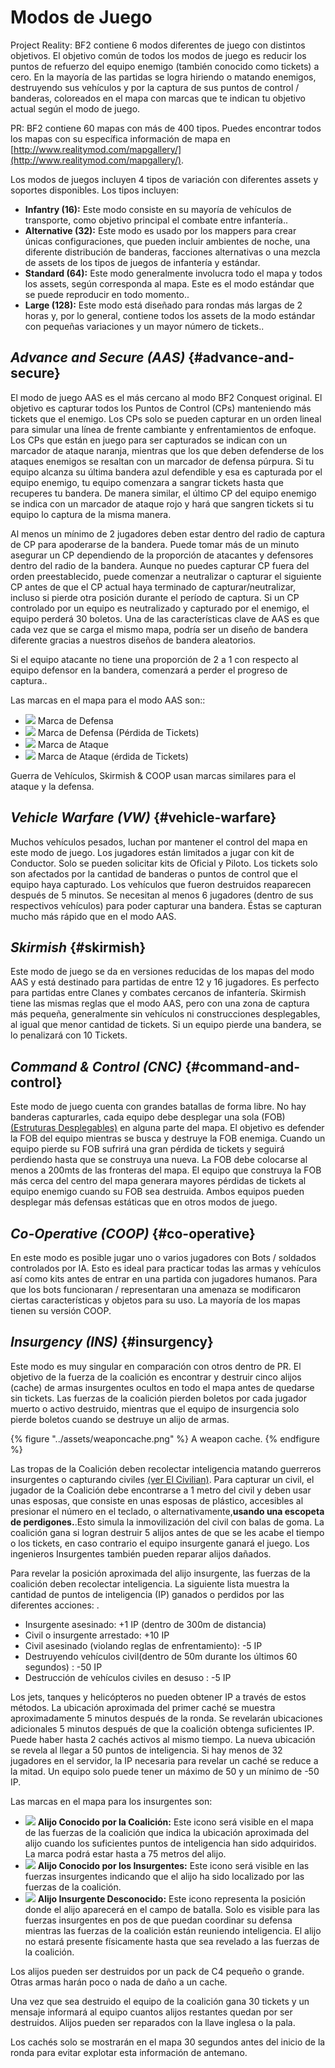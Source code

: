 # Modos de Juego

Project Reality: BF2 contiene 6 modos diferentes de juego con distintos objetivos. El objetivo común de todos los modos de juego es reducir los puntos de refuerzo del equipo enemigo \(también conocido como tickets\) a cero. En la mayoría de las partidas se logra hiriendo o matando enemigos, destruyendo sus vehículos y por la captura de sus puntos de control / banderas, coloreados en el mapa con marcas que te indican tu objetivo actual según el modo de juego.

PR: BF2 contiene 60 mapas con más de 400 tipos. Puedes encontrar todos los mapas con su específica información de mapa en [http://www.realitymod.com/mapgallery/](http://www.realitymod.com/mapgallery/).

Los modos de juegos incluyen 4 tipos de variación con diferentes assets y soportes disponibles. Los tipos incluyen:

* **Infantry  \(16\):** Este modo consiste en su mayoría de vehículos de transporte, como objetivo principal el combate entre infantería..
* **Alternative \(32\):** Este modo es usado por los mappers para crear únicas configuraciones, que pueden incluir ambientes de noche, una diferente distribución de banderas, facciones alternativas o una mezcla de assets de los tipos de juegos de infantería y estándar.
* **Standard \(64\):** Este modo generalmente involucra todo el mapa y todos los assets, según corresponda al mapa. Este es el modo estándar que se puede reproducir en todo momento.. 
* **Large \(128\):** Este modo está diseñado para rondas más largas de 2 horas y, por lo general, contiene todos los assets de la modo estándar con pequeñas variaciones y un mayor número de tickets..

## _Advance and Secure \(AAS\)_ {#advance-and-secure}

El modo de juego AAS es el más cercano al modo BF2 Conquest original. El objetivo es capturar todos los Puntos de Control  \(CPs\) manteniendo más tickets que el enemigo. Los CPs solo se pueden capturar en un orden lineal para simular una línea de frente cambiante y enfrentamientos de enfoque. Los CPs que están en juego para ser capturados se indican con un marcador de ataque naranja, mientras que los que deben defenderse de los ataques enemigos se resaltan con un marcador de defensa púrpura. Si tu equipo alcanza su última bandera azul defendible y esa es capturada por el equipo enemigo, tu equipo comenzara a sangrar tickets hasta que recuperes tu bandera. De manera similar, el último CP del equipo enemigo se indica con un marcador de ataque rojo y hará que sangren tickets si tu equipo lo captura de la misma manera.

Al menos un mínimo de 2 jugadores deben estar dentro del radio de captura de CP para apoderarse de la bandera. Puede tomar más de un minuto asegurar un CP dependiendo de la proporción de atacantes y defensores dentro del radio de la bandera. Aunque no puedes capturar CP fuera del orden preestablecido, puede comenzar a neutralizar o capturar el siguiente CP antes de que el CP actual haya terminado de capturar/neutralizar, incluso si pierde otra posición durante el período de captura. Si un CP controlado por un equipo es neutralizado y capturado por el enemigo, el equipo perderá 30 boletos. Una de las características clave de AAS es que cada vez que se carga el mismo mapa, podría ser un diseño de bandera diferente gracias a nuestros diseños de bandera aleatorios.

Si el equipo atacante no tiene una proporción de 2 a 1 con respecto al equipo defensor en la bandera, comenzará a perder el progreso de captura..

Las marcas en el mapa para el modo AAS son::

* ![](../assets/defend.png) Marca de Defensa
* ![](../assets/defend%20bleed.png) Marca de Defensa \(Pérdida de Tickets\) 
* ![](../assets/attack_bleed.png) Marca de Ataque 
* ![](../assets/attack.png) Marca de Ataque  \(érdida de Tickets\)

Guerra de Vehículos, Skirmish & COOP usan marcas similares para el ataque y la defensa.

## _Vehicle Warfare \(VW\)_ {#vehicle-warfare}

Muchos vehículos pesados, luchan por mantener el control del mapa en este modo de juego. Los jugadores están limitados a jugar con kit de Conductor. Solo se pueden solicitar kits de Oficial y Piloto. Los tickets solo son afectados por la cantidad de banderas o puntos de control que el equipo haya capturado. Los vehículos que fueron destruidos reaparecen después de 5 minutos. Se necesitan al menos 6 jugadores (dentro de sus respectivos vehículos) para poder capturar una bandera. Éstas se capturan mucho más rápido que en el modo AAS.

## _Skirmish_ {#skirmish}

Este modo de juego se da en versiones reducidas de los mapas del modo AAS y está destinado para partidas de entre 12 y 16 jugadores. Es perfecto para partidas entre Clanes y combates cercanos de infantería. Skirmish tiene las mismas reglas que el modo AAS, pero con una zona de captura más pequeña, generalmente sin vehículos ni construcciones desplegables, al igual que menor cantidad de tickets. Si un equipo pierde una bandera, se lo penalizará con 10 Tickets.

## _Command & Control \(CNC\)_ {#command-and-control}

Este modo de juego cuenta con  grandes batallas de forma libre. No hay banderas capturarles, cada equipo debe desplegar una sola  \(FOB\) [\(Estruturas Desplegables\)](the_squad_leader.md#deployable-structures)  en alguna parte del mapa. El objetivo es defender la FOB del equipo mientras se busca y destruye la FOB enemiga. Cuando un equipo pierde su FOB sufrirá una gran pérdida de tickets y seguirá perdiendo hasta que se construya una nueva. La FOB debe colocarse al menos a 200mts de las fronteras del mapa. El equipo que construya la FOB más cerca del centro del mapa generara mayores pérdidas de tickets al equipo enemigo cuando su FOB sea destruida. Ambos equipos pueden desplegar más defensas estáticas que en otros modos de juego.

## _Co-Operative \(COOP\)_ {#co-operative}

En este modo es posible jugar uno o varios jugadores con Bots / soldados controlados por IA. Esto es ideal para practicar todas las armas y vehículos así como kits antes de entrar en una partida con jugadores humanos. Para que los bots funcionaran / representaran una amenaza se modificaron ciertas características y objetos para  su uso. La mayoría de los mapas tienen su versión COOP.

## _Insurgency \(INS\)_ {#insurgency}

Este modo es muy singular en comparación con otros dentro de PR. El objetivo de la fuerza de la coalición es encontrar y destruir cinco alijos \(cache\) de armas insurgentes ocultos en todo el mapa antes de quedarse sin tickets. Las fuerzas de la coalición pierden boletos por cada jugador muerto o activo destruido, mientras que el equipo de insurgencia solo pierde boletos cuando se destruye un alijo de armas.

{% figure "../assets/weaponcache.png" %}
A weapon cache.
{% endfigure %}

Las tropas de la Coalición deben recolectar inteligencia matando guerreros insurgentes o capturando civiles [\(ver El Civilian\)](the_civilian.md).
Para capturar un civil, el jugador de la Coalición debe encontrarse a 1 metro del civil y deben usar unas esposas, que consiste en unas esposas de plástico, accesibles al presionar el número en el teclado, o alternativamente,**usando una escopeta de perdigones.**.Esto simula la inmovilización del civil con balas de goma. La coalición gana si logran destruir 5 alijos antes de que se les acabe el tiempo o los tickets, en caso contrario el equipo insurgente ganará el juego. Los ingenieros Insurgentes también pueden reparar alijos dañados.

Para revelar la posición aproximada del alijo insurgente, las fuerzas de la coalición deben recolectar inteligencia. La siguiente lista muestra la cantidad de puntos de inteligencia \(IP\) ganados o perdidos por las diferentes acciones: .

* Insurgente asesinado: +1 IP \(dentro de 300m de distancia\)
* Civil o insurgente arrestado: +10 IP
* Civil asesinado \(violando reglas de enfrentamiento\): -5 IP
* Destruyendo vehículos civil\(dentro de 50m durante los últimos 60 segundos\) : -50 IP
* Destrucción de vehículos civiles en desuso : -5 IP

Los jets, tanques y helicópteros no pueden obtener IP a través de estos métodos. La ubicación aproximada del primer caché se muestra aproximadamente 5 minutos después de la ronda. Se revelarán ubicaciones adicionales 5 minutos después de que la coalición obtenga suficientes IP. Puede haber hasta 2 cachés activos al mismo tiempo. La nueva ubicación se revela al llegar a 50 puntos de inteligencia. Si hay menos de 32 jugadores en el servidor, la IP necesaria para revelar un caché se reduce a la mitad. Un equipo solo puede tener un máximo de 50 y un mínimo de -50 IP.

Las marcas en el  mapa para los insurgentes son:

* ![](../assets/cache.png) **Alijo Conocido por la Coalición:** Este icono será visible en el mapa de las fuerzas de la coalición que indica la ubicación aproximada del alijo cuando los suficientes puntos de inteligencia han sido adquiridos. La marca podrá estar hasta a 75 metros del alijo.
* ![](../assets/unknown%20weapon%20cache.png) **Alijo Conocido por los Insurgentes:** Este icono será visible en las fuerzas insurgentes indicando que el alijo ha sido localizado por las fuerzas de la coalición.
* ![](../assets/unknown%20cache.png) **Alijo Insurgente Desconocido:** Este icono representa la posición donde el alijo aparecerá en el campo de batalla. Solo es visible para las fuerzas insurgentes en pos de que puedan coordinar su defensa mientras las fuerzas de la coalición están reuniendo inteligencia. El alijo no estará presente físicamente hasta que sea revelado a las fuerzas de la coalición.

Los alijos pueden ser destruidos por un pack de C4 pequeño o grande. Otras armas harán poco o nada de daño a un cache.

Una vez que sea destruido el equipo de la coalición gana 30 tickets y un mensaje informará al equipo cuantos alijos restantes quedan por ser destruidos. Alijos pueden ser reparados con la llave inglesa o la pala.

Los cachés solo se mostrarán en el mapa 30 segundos antes del inicio de la ronda para evitar explotar esta información de antemano. 

